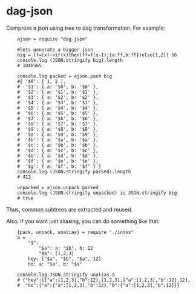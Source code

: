 dag-json
========

Compress a json using tree to dag transformation. For example:

        ajson = require "dag-json"

        #lets generate a bigger json
        big = (f=(x)->if(x)then(ff=f(x-1);{a:ff,b:ff})else[1,2]) 16
        console.log (JSON.stringify big).length
        # 1048565

        console.log packed = ajson.pack big
        #{ '$0': [ 1, 2 ],
        #  '$1': { a: '$0', b: '$0' },
        #  '$2': { a: '$1', b: '$1' },
        #  '$3': { a: '$2', b: '$2' },
        #  '$4': { a: '$3', b: '$3' },
        #  '$5': { a: '$4', b: '$4' },
        #  '$6': { a: '$5', b: '$5' },
        #  '$7': { a: '$6', b: '$6' },
        #  '$8': { a: '$7', b: '$7' },
        #  '$9': { a: '$8', b: '$8' },
        #  '$a': { a: '$9', b: '$9' },
        #  '$b': { a: '$a', b: '$a' },
        #  '$c': { a: '$b', b: '$b' },
        #  '$d': { a: '$c', b: '$c' },
        #  '$e': { a: '$d', b: '$d' },
        #  '$f': { a: '$e', b: '$e' },
        #  '$g': { a: '$f', b: '$f' } }
        console.log (JSON.stringify packed).length
        # 412

        unpacked = ajson.unpack packed
        console.log (JSON.stringify unpacked) is JSON.stringify big
        # true

Thus, common subtrees are extracted and reused.

Also, if you want just aliasing, you can do something like that:

        {pack, unpack, unalias} = require "./index"
        a =
            "$":
                "$a": a: "$b", b: 12
                "$b": [1,2,3]
            hey: ["$a", "$b", "$a", 12]
            ho: a: "$a", b: "$a"

        console.log JSON.stringify unalias a
        # {"hey":[{"a":[1,2,3],"b":12},[1,2,3],{"a":[1,2,3],"b":12},12],
        #  "ho":{"a":{"a":[1,2,3],"b":12},"b":{"a":[1,2,3],"b":12}}}